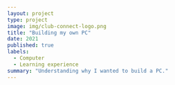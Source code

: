 ```yaml
---
layout: project
type: project
image: img/club-connect-logo.png
title: "Building my own PC"
date: 2021
published: true
labels:
  - Computer
  - Learning experience
summary: "Understanding why I wanted to build a PC."
---
```

